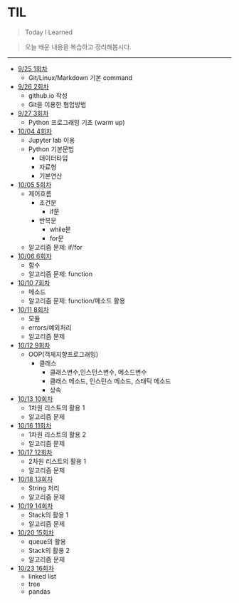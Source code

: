 # TIL

> Today I Learned

> 오늘 배운 내용을 복습하고 정리해봅시다.

---
- [9/25 1회차](./Review/001_230925.md) 
    - Git/Linux/Markdown 기본 command
- [9/26 2회차](./Review/002_230926.md)
    - github.io 작성
    - Git을 이용한 협업방법
- [9/27 3회차](./Review/003_230927.md)
    - Python 프로그래밍 기초 (warm up)
- [10/04 4회차](./Review/004_231004.md)
    - Jupyter lab 이용
    - Python 기본문법
        - 데이터타입
        - 자료형
        - 기본연산
- [10/05 5회차](./Review/005_231005.md)
    - 제어흐름
        - 조건문
            - if문
        - 반복문
            - while문
            - for문
    - 알고리즘 문제: if/for
- [10/06 6회차](./Review/006_231006.md)
    - 함수
    - 알고리즘 문제: function
- [10/10 7회차](./Review/007_231010.md)
    - 메소드
    - 알고리즘 문제: function/메소드 활용
- [10/11 8회차](./Review/008_231011.md)
    - 모듈
    - errors/예외처리
    - 알고리즘 문제
- [10/12 9회차](./Review/009_231012.md)
    - OOP(객체지향프로그래밍)
        - 클래스
            - 클래스변수,인스턴스변수, 메소드변수
            - 클래스 메소드, 인스턴스 메소드, 스태틱 메소드
            - 상속
- [10/13 10회차](./Review/010_231013.md)
    - 1차원 리스트의 활용 1
    - 알고리즘 문제
- [10/16 11회차](./Review/011_231016.md)
    - 1차원 리스트의 활용 2
    - 알고리즘 문제
- [10/17 12회차](./Review/012_231017.md)
    - 2차원 리스트의 활용 1
    - 알고리즘 문제
- [10/18 13회차](./Review/013_231018.md)
    - String 처리
    - 알고리즘 문제
- [10/19 14회차](./Review/014_231019.md)
    - Stack의 활용 1
    - 알고리즘 문제
- [10/20 15회차](./Review/015_231020.md)
    - queue의 활용
    - Stack의 활용 2
    - 알고리즘 문제
- [10/23 16회차](./Review/016_231023.md)
    - linked list
    - tree
    - pandas
